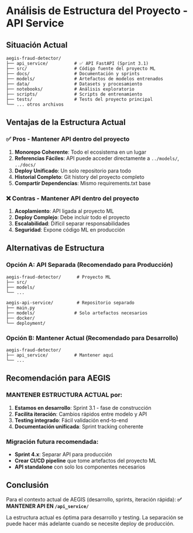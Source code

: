 # Análisis de Estructura del Proyecto - API Service

## Situación Actual
```
aegis-fraud-detector/
├── api_service/          # ✅ API FastAPI (Sprint 3.1)
├── src/                  # Código fuente del proyecto ML
├── docs/                 # Documentación y sprints
├── models/               # Artefactos de modelos entrenados
├── data/                 # Datasets y procesamiento
├── notebooks/            # Análisis exploratorio
├── scripts/              # Scripts de entrenamiento
├── tests/                # Tests del proyecto principal
└── ... otros archivos
```

## Ventajas de la Estructura Actual

### ✅ **Pros - Mantener API dentro del proyecto**
1. **Monorepo Coherente**: Todo el ecosistema en un lugar
2. **Referencias Fáciles**: API puede acceder directamente a `../models/`, `../docs/`
3. **Deploy Unificado**: Un solo repositorio para todo
4. **Historial Completo**: Git history del proyecto completo
5. **Compartir Dependencias**: Mismo requirements.txt base

### ❌ **Contras - Mantener API dentro del proyecto**
1. **Acoplamiento**: API ligada al proyecto ML
2. **Deploy Complejo**: Debe incluir todo el proyecto
3. **Escalabilidad**: Difícil separar responsabilidades
4. **Seguridad**: Expone código ML en producción

## Alternativas de Estructura

### Opción A: **API Separada (Recomendado para Producción)**
```
aegis-fraud-detector/      # Proyecto ML
├── src/
├── models/
└── ...

aegis-api-service/         # Repositorio separado
├── main.py
├── models/               # Solo artefactos necesarios
├── docker/
└── deployment/
```

### Opción B: **Mantener Actual (Recomendado para Desarrollo)**
```
aegis-fraud-detector/
├── api_service/          # Mantener aquí
└── ...
```

## Recomendación para AEGIS

### **MANTENER ESTRUCTURA ACTUAL** por:

1. **Estamos en desarrollo**: Sprint 3.1 - fase de construcción
2. **Facilita iteración**: Cambios rápidos entre modelo y API
3. **Testing integrado**: Fácil validación end-to-end
4. **Documentación unificada**: Sprint tracking coherente

### **Migración futura recomendada**:
- **Sprint 4.x**: Separar API para producción
- **Crear CI/CD pipeline** que tome artefactos del proyecto ML
- **API standalone** con solo los componentes necesarios

## Conclusión

Para el contexto actual de AEGIS (desarrollo, sprints, iteración rápida):
**✅ MANTENER API EN `/api_service/`**

La estructura actual es óptima para desarrollo y testing.
La separación se puede hacer más adelante cuando se necesite deploy de producción.
